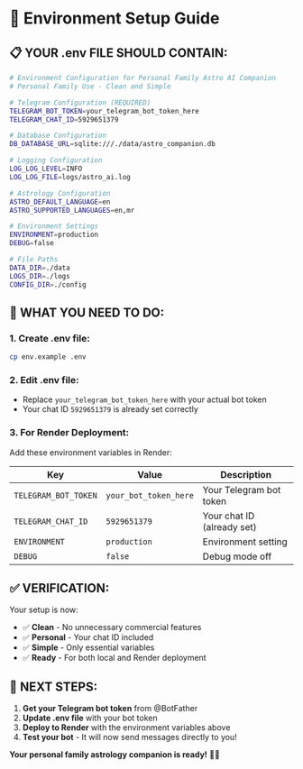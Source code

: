 # 🔧 Environment Setup Guide

## 📋 **YOUR .env FILE SHOULD CONTAIN:**

```bash
# Environment Configuration for Personal Family Astro AI Companion
# Personal Family Use - Clean and Simple

# Telegram Configuration (REQUIRED)
TELEGRAM_BOT_TOKEN=your_telegram_bot_token_here
TELEGRAM_CHAT_ID=5929651379

# Database Configuration
DB_DATABASE_URL=sqlite:///./data/astro_companion.db

# Logging Configuration
LOG_LOG_LEVEL=INFO
LOG_LOG_FILE=logs/astro_ai.log

# Astrology Configuration
ASTRO_DEFAULT_LANGUAGE=en
ASTRO_SUPPORTED_LANGUAGES=en,mr

# Environment Settings
ENVIRONMENT=production
DEBUG=false

# File Paths
DATA_DIR=./data
LOGS_DIR=./logs
CONFIG_DIR=./config
```

## 🎯 **WHAT YOU NEED TO DO:**

### **1. Create .env file:**
```bash
cp env.example .env
```

### **2. Edit .env file:**
- Replace `your_telegram_bot_token_here` with your actual bot token
- Your chat ID `5929651379` is already set correctly

### **3. For Render Deployment:**
Add these environment variables in Render:

| Key | Value | Description |
|-----|-------|-------------|
| `TELEGRAM_BOT_TOKEN` | `your_bot_token_here` | Your Telegram bot token |
| `TELEGRAM_CHAT_ID` | `5929651379` | Your chat ID (already set) |
| `ENVIRONMENT` | `production` | Environment setting |
| `DEBUG` | `false` | Debug mode off |

## ✅ **VERIFICATION:**

Your setup is now:
- ✅ **Clean** - No unnecessary commercial features
- ✅ **Personal** - Your chat ID included
- ✅ **Simple** - Only essential variables
- ✅ **Ready** - For both local and Render deployment

## 🚀 **NEXT STEPS:**

1. **Get your Telegram bot token** from @BotFather
2. **Update .env file** with your bot token
3. **Deploy to Render** with the environment variables above
4. **Test your bot** - It will now send messages directly to you!

**Your personal family astrology companion is ready!** 🌟✨ 